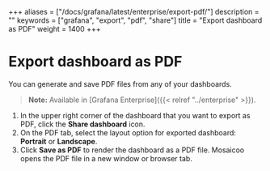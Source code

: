 +++
aliases = ["/docs/grafana/latest/enterprise/export-pdf/"]
description = ""
keywords = ["grafana", "export", "pdf", "share"]
title = "Export dashboard as PDF"
weight = 1400
+++

# Export dashboard as PDF

You can generate and save PDF files from any of your dashboards.

> **Note:** Available in [Grafana Enterprise]({{< relref "../enterprise" >}}).

1. In the upper right corner of the dashboard that you want to export as PDF, click the **Share dashboard** icon.
1. On the PDF tab, select the layout option for exported dashboard: **Portrait** or **Landscape**.
1. Click **Save as PDF** to render the dashboard as a PDF file.
   Mosaicoo opens the PDF file in a new window or browser tab.
